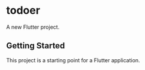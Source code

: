 # todoer

A new Flutter project.

## Getting Started

This project is a starting point for a Flutter application.
